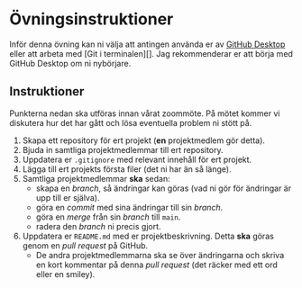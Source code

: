 # Övningsinstruktioner

Inför denna övning kan ni välja att antingen använda er av [GitHub
Desktop][desktop] eller att arbeta med [Git i terminalen][]. Jag rekommenderar
er att börja med GitHub Desktop om ni nybörjare.

## Instruktioner

Punkterna nedan ska utföras innan vårat zoommöte. På mötet kommer vi diskutera
hur det har gått och lösa eventuella problem ni stött på.

1. Skapa ett repository för ert projekt (**en** projektmedlem gör detta).
2. Bjuda in samtliga projektmedlemmar till ert repository.
3. Uppdatera er `.gitignore` med relevant innehåll för ert projekt.
4. Lägga till ert projekts första filer (det ni har än så länge).
5. Samtliga projektmedlemmar **ska** sedan:
    * skapa en *branch*, så ändringar kan göras (vad ni gör för ändringar är upp till er själva).
    * göra en *commit* med sina ändringar till sin *branch*.
    * göra en *merge* från sin *branch* till `main`.
    * radera den *branch* ni precis gjort.
6. Uppdatera er `README.md` med er projektbeskrivning. Detta **ska** göras genom en *pull request* på GitHub.
    * De andra projektmedlemmarna ska se över ändringarna och skriva en kort kommentar på denna *pull request* (det räcker med ett ord eller en smiley).

[desktop]: working-with-github-desktop.md
[cli]: git-cli.md
